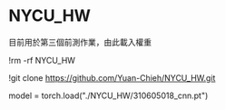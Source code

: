 # NYCU_HW

目前用於第三個前測作業，由此載入權重

!rm -rf NYCU_HW

!git clone https://github.com/Yuan-Chieh/NYCU_HW.git

model = torch.load("./NYCU_HW/310605018_cnn.pt")

